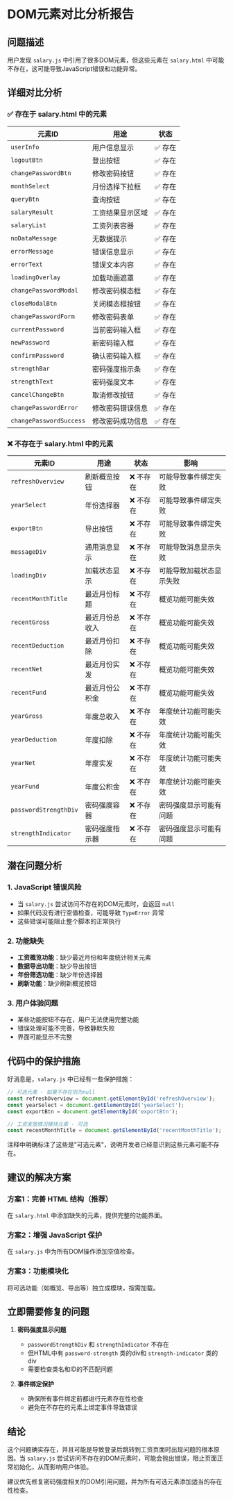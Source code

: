 # DOM元素对比分析报告

## 问题描述
用户发现 `salary.js` 中引用了很多DOM元素，但这些元素在 `salary.html` 中可能不存在，这可能导致JavaScript错误和功能异常。

## 详细对比分析

### ✅ 存在于 salary.html 中的元素

| 元素ID | 用途 | 状态 |
|--------|------|------|
| `userInfo` | 用户信息显示 | ✅ 存在 |
| `logoutBtn` | 登出按钮 | ✅ 存在 |
| `changePasswordBtn` | 修改密码按钮 | ✅ 存在 |
| `monthSelect` | 月份选择下拉框 | ✅ 存在 |
| `queryBtn` | 查询按钮 | ✅ 存在 |
| `salaryResult` | 工资结果显示区域 | ✅ 存在 |
| `salaryList` | 工资列表容器 | ✅ 存在 |
| `noDataMessage` | 无数据提示 | ✅ 存在 |
| `errorMessage` | 错误信息显示 | ✅ 存在 |
| `errorText` | 错误文本内容 | ✅ 存在 |
| `loadingOverlay` | 加载动画遮罩 | ✅ 存在 |
| `changePasswordModal` | 修改密码模态框 | ✅ 存在 |
| `closeModalBtn` | 关闭模态框按钮 | ✅ 存在 |
| `changePasswordForm` | 修改密码表单 | ✅ 存在 |
| `currentPassword` | 当前密码输入框 | ✅ 存在 |
| `newPassword` | 新密码输入框 | ✅ 存在 |
| `confirmPassword` | 确认密码输入框 | ✅ 存在 |
| `strengthBar` | 密码强度指示条 | ✅ 存在 |
| `strengthText` | 密码强度文本 | ✅ 存在 |
| `cancelChangeBtn` | 取消修改按钮 | ✅ 存在 |
| `changePasswordError` | 修改密码错误信息 | ✅ 存在 |
| `changePasswordSuccess` | 修改密码成功信息 | ✅ 存在 |

### ❌ 不存在于 salary.html 中的元素

| 元素ID | 用途 | 状态 | 影响 |
|--------|------|------|------|
| `refreshOverview` | 刷新概览按钮 | ❌ 不存在 | 可能导致事件绑定失败 |
| `yearSelect` | 年份选择器 | ❌ 不存在 | 可能导致事件绑定失败 |
| `exportBtn` | 导出按钮 | ❌ 不存在 | 可能导致事件绑定失败 |
| `messageDiv` | 通用消息显示 | ❌ 不存在 | 可能导致消息显示失败 |
| `loadingDiv` | 加载状态显示 | ❌ 不存在 | 可能导致加载状态显示失败 |
| `recentMonthTitle` | 最近月份标题 | ❌ 不存在 | 概览功能可能失效 |
| `recentGross` | 最近月份总收入 | ❌ 不存在 | 概览功能可能失效 |
| `recentDeduction` | 最近月份扣除 | ❌ 不存在 | 概览功能可能失效 |
| `recentNet` | 最近月份实发 | ❌ 不存在 | 概览功能可能失效 |
| `recentFund` | 最近月份公积金 | ❌ 不存在 | 概览功能可能失效 |
| `yearGross` | 年度总收入 | ❌ 不存在 | 年度统计功能可能失效 |
| `yearDeduction` | 年度扣除 | ❌ 不存在 | 年度统计功能可能失效 |
| `yearNet` | 年度实发 | ❌ 不存在 | 年度统计功能可能失效 |
| `yearFund` | 年度公积金 | ❌ 不存在 | 年度统计功能可能失效 |
| `passwordStrengthDiv` | 密码强度容器 | ❌ 不存在 | 密码强度显示可能有问题 |
| `strengthIndicator` | 密码强度指示器 | ❌ 不存在 | 密码强度显示可能有问题 |

## 潜在问题分析

### 1. JavaScript 错误风险
- 当 `salary.js` 尝试访问不存在的DOM元素时，会返回 `null`
- 如果代码没有进行空值检查，可能导致 `TypeError` 异常
- 这些错误可能阻止整个脚本的正常执行

### 2. 功能缺失
- **工资概览功能**：缺少最近月份和年度统计相关元素
- **数据导出功能**：缺少导出按钮
- **年份筛选功能**：缺少年份选择器
- **刷新功能**：缺少刷新概览按钮

### 3. 用户体验问题
- 某些功能按钮不存在，用户无法使用完整功能
- 错误处理可能不完善，导致静默失败
- 界面可能显示不完整

## 代码中的保护措施

好消息是，`salary.js` 中已经有一些保护措施：

```javascript
// 可选元素 - 如果不存在则为null
const refreshOverview = document.getElementById('refreshOverview');
const yearSelect = document.getElementById('yearSelect');
const exportBtn = document.getElementById('exportBtn');

// 工资发放情况模块元素 - 可选
const recentMonthTitle = document.getElementById('recentMonthTitle');
```

注释中明确标注了这些是"可选元素"，说明开发者已经意识到这些元素可能不存在。

## 建议的解决方案

### 方案1：完善 HTML 结构（推荐）
在 `salary.html` 中添加缺失的元素，提供完整的功能界面。

### 方案2：增强 JavaScript 保护
在 `salary.js` 中为所有DOM操作添加空值检查。

### 方案3：功能模块化
将可选功能（如概览、导出等）独立成模块，按需加载。

## 立即需要修复的问题

1. **密码强度显示问题**
   - `passwordStrengthDiv` 和 `strengthIndicator` 不存在
   - 但HTML中有 `password-strength` 类的div和 `strength-indicator` 类的div
   - 需要检查类名和ID的不匹配问题

2. **事件绑定保护**
   - 确保所有事件绑定前都进行元素存在性检查
   - 避免在不存在的元素上绑定事件导致错误

## 结论

这个问题确实存在，并且可能是导致登录后跳转到工资页面时出现问题的根本原因。当 `salary.js` 尝试访问不存在的DOM元素时，可能会抛出错误，阻止页面正常初始化，从而影响用户体验。

建议优先修复密码强度相关的DOM引用问题，并为所有可选元素添加适当的存在性检查。